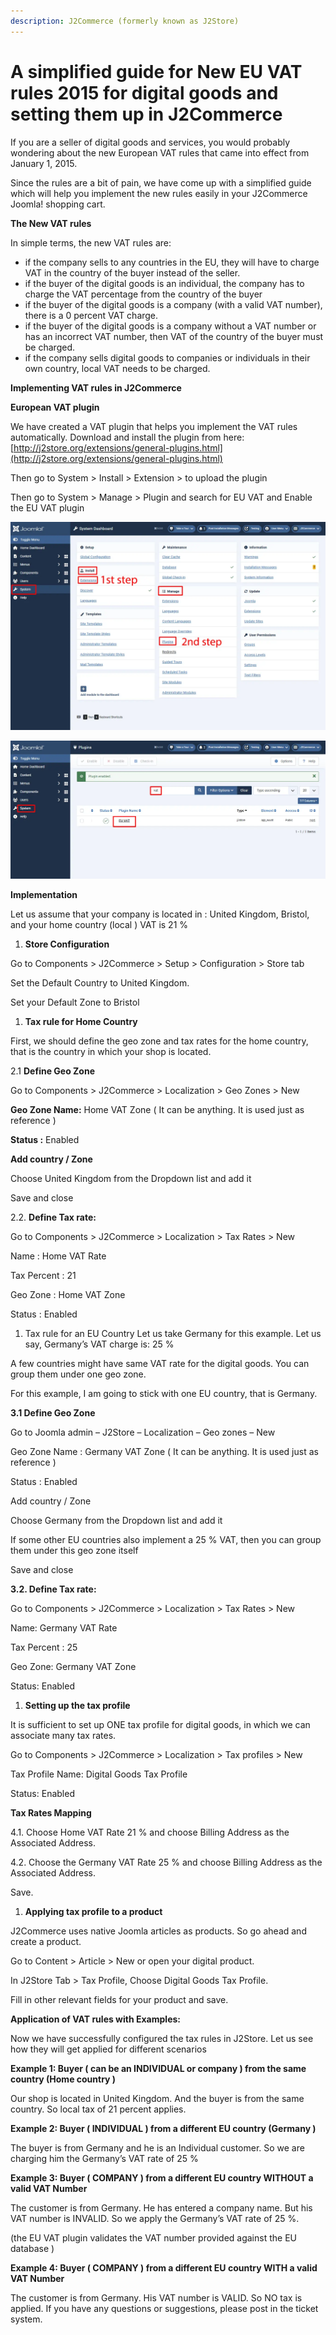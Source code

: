 ```yaml
---
description: J2Commerce (formerly known as J2Store)
---
```


# A simplified guide for New EU VAT rules 2015 for digital goods and setting them up in J2Commerce

If you are a seller of digital goods and services, you would probably wondering about the new European VAT rules that came into effect from January 1, 2015.

Since the rules are a bit of pain, we have come up with a simplified guide which will help you implement the new rules easily in your J2Commerce Joomla! shopping cart.

**The New VAT rules**

In simple terms, the new VAT rules are:

* if the company sells to any countries in the EU, they will have to charge VAT in the country of the buyer instead of the seller.
* if the buyer of the digital goods is an individual, the company has to charge the VAT percentage from the country of the buyer
* if the buyer of the digital goods is a company (with a valid VAT number), there is a 0 percent VAT charge.
* if the buyer of the digital goods is a company without a VAT number or has an incorrect VAT number, then VAT of the country of the buyer must be charged.
* if the company sells digital goods to companies or individuals in their own country, local VAT needs to be charged.

**Implementing VAT rules in J2Commerce**

**European VAT plugin**

We have created a VAT plugin that helps you implement the VAT rules automatically. Download and install the plugin from here: [http://j2store.org/extensions/general-plugins.html](http://j2store.org/extensions/general-plugins.html)

Then go to System  > Install > Extension > to upload the plugin

Then go to System > Manage > Plugin and search for EU VAT and Enable the EU VAT plugin

![](<../../assets/vat-tax-6.webp>)

![](<../../assets/vat-tax-7.webp>)

**Implementation**

Let us assume that your company is located in : United Kingdom, Bristol, and your home country (local ) VAT is 21 %

1. **Store Configuration**

Go to Components > J2Commerce > Setup > Configuration > Store tab

Set the Default Country to United Kingdom.&#x20;

Set your Default Zone to Bristol

1. **Tax rule for Home Country**

First, we should define the geo zone and tax rates for the home country, that is the country in which your shop is located.

2.1 **Define Geo Zone**

Go to Components > J2Commerce > Localization > Geo Zones > New

**Geo Zone Name:** Home VAT Zone ( It can be anything. It is used just as reference )

**Status :** Enabled

**Add country / Zone**

Choose United Kingdom from the Dropdown list and add it

Save and close

2.2. **Define Tax rate:**

Go to Components > J2Commerce > Localization > Tax Rates > New

Name : Home VAT Rate

Tax Percent : 21

Geo Zone : Home VAT Zone&#x20;

Status : Enabled

1. Tax rule for an EU Country Let us take Germany for this example. Let us say, Germany’s VAT charge is: 25 %

A few countries might have same VAT rate for the digital goods. You can group them under one geo zone.

For this example, I am going to stick with one EU country, that is Germany.

**3.1 Define Geo Zone**

Go to Joomla admin – J2Store – Localization – Geo zones – New

Geo Zone Name : Germany VAT Zone ( It can be anything. It is used just as reference )

Status : Enabled

Add country / Zone

Choose Germany from the Dropdown list and add it

If some other EU countries also implement a 25 % VAT, then you can group them under this geo zone itself

Save and close

**3.2. Define Tax rate:**

Go to Components > J2Commerce > Localization > Tax Rates > New

Name: Germany VAT Rate&#x20;

Tax Percent : 25

Geo Zone: Germany VAT Zone

Status: Enabled

1. **Setting up the tax profile**

It is sufficient to set up ONE tax profile for digital goods, in which we can associate many tax rates.

Go to Components > J2Commerce > Localization > Tax profiles > New

Tax Profile Name: Digital Goods Tax Profile

Status: Enabled

**Tax Rates Mapping**

4.1. Choose Home VAT Rate 21 % and choose Billing Address as the Associated Address.

4.2. Choose the Germany VAT Rate 25 % and choose Billing Address as the Associated Address.

Save.

1. **Applying tax profile to a product**

J2Commerce uses native Joomla articles as products. So go ahead and create a product.

Go to Content > Article > New or open your digital product.

In J2Store Tab > Tax Profile, Choose Digital Goods Tax Profile.

Fill in other relevant fields for your product and save.

**Application of VAT rules with Examples:**

Now we have successfully configured the tax rules in J2Store. Let us see how they will get applied for different scenarios

**Example 1: Buyer ( can be an INDIVIDUAL or company ) from the same country (Home country )**

Our shop is located in United Kingdom. And the buyer is from the same country. So local tax of 21 percent applies.

**Example 2: Buyer ( INDIVIDUAL ) from a different EU country (Germany )**

The buyer is from Germany and he is an Individual customer. So we are charging him the Germany’s VAT rate of 25 %

**Example 3: Buyer ( COMPANY ) from a different EU country WITHOUT a valid VAT Number**

The customer is from Germany. He has entered a company name. But his VAT number is INVALID. So we apply the Germany’s VAT rate of 25 %.

(the EU VAT plugin validates the VAT number provided against the EU database )

**Example 4: Buyer ( COMPANY ) from a different EU country WITH a valid VAT Number**

The customer is from Germany. His VAT number is VALID. So NO tax is applied. If you have any questions or suggestions, please post in the ticket system.
